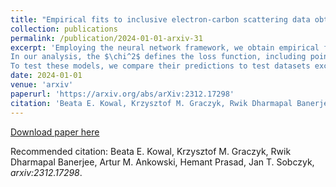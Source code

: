 ```yaml
---
title: "Empirical fits to inclusive electron-carbon scattering data obtained by deep-learning methods"
collection: publications
permalink: /publication/2024-01-01-arxiv-31
excerpt: 'Employing the neural network framework, we obtain empirical fits to the electron-scattering cross sections for carbon over a broad kinematic region, extending from the quasielastic peak through resonance excitation to the onset of deep-inelastic scattering. We consider two different methods of obtaining such model-independent parametrizations and the corresponding uncertainties: based on the bootstrap approach and the Monte Carlo dropout approach. 
In our analysis, the $\chi^2$ defines the loss function, including point-to-point and normalization uncertainties for each independent set of measurements.  Our statistical approaches lead to fits of comparable quality and similar uncertainties of the order of $7$\%. 
To test these models, we compare their predictions to test datasets excluded from the training process and theoretical predictions obtained within the spectral function approach. The predictions of both models agree with experimental measurements and theoretical calculations. We also perform a comparison to a dataset lying beyond the covered kinematic region, and find that the bootstrap approach shows better interpolation and extrapolation abilities than the one based on the dropout algorithm.'
date: 2024-01-01
venue: 'arxiv'
paperurl: 'https://arxiv.org/abs/arXiv:2312.17298'
citation: 'Beata E. Kowal, Krzysztof M. Graczyk, Rwik Dharmapal Banerjee, Artur M. Ankowski, Hemant Prasad, Jan T. Sobczyk, arXiv:2312.17298'
---
```


[Download paper here](https://arxiv.org/pdf/2312.17298)

Recommended citation: Beata E. Kowal, Krzysztof M. Graczyk, Rwik Dharmapal Banerjee, Artur M. Ankowski, Hemant Prasad, Jan T. Sobczyk, <i>arxiv:2312.17298</i>.
